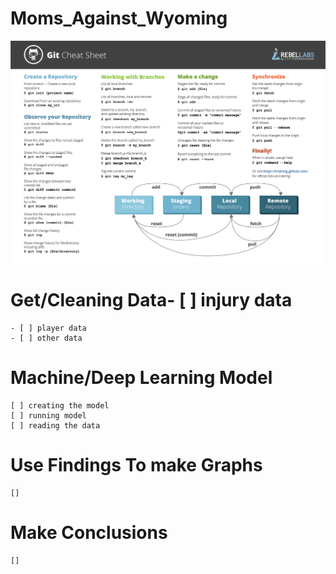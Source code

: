 # Moms_Against_Wyoming
![alt text](GitCommands.png)

# Get/Cleaning Data- [ ] injury data
    - [ ] player data
    - [ ] other data

# Machine/Deep Learning Model
    [ ] creating the model
    [ ] running model
    [ ] reading the data

# Use Findings To make Graphs
    [] 

# Make Conclusions
    []